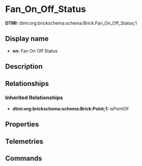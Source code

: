# Fan_On_Off_Status
**DTMI:** dtmi:org:brickschema:schema:Brick:Fan_On_Off_Status;1
## Display name
- **en:** Fan On Off Status
## Description
## Relationships
### Inherited Relationships
* **dtmi:org:brickschema:schema:Brick:Point;1:** isPointOf
## Properties
## Telemetries
## Commands
